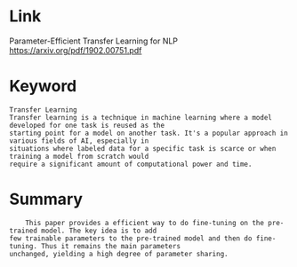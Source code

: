 Link
===============
<p>

Parameter-Efficient Transfer Learning for NLP
https://arxiv.org/pdf/1902.00751.pdf

</p>

Keyword
===============

    Transfer Learning
    Transfer learning is a technique in machine learning where a model developed for one task is reused as the 
    starting point for a model on another task. It's a popular approach in various fields of AI, especially in 
    situations where labeled data for a specific task is scarce or when training a model from scratch would 
    require a significant amount of computational power and time.

Summary
===============

        This paper provides a efficient way to do fine-tuning on the pre-trained model. The key idea is to add 
    few trainable parameters to the pre-trained model and then do fine-tuning. Thus it remains the main parameters
    unchanged, yielding a high degree of parameter sharing.


        
